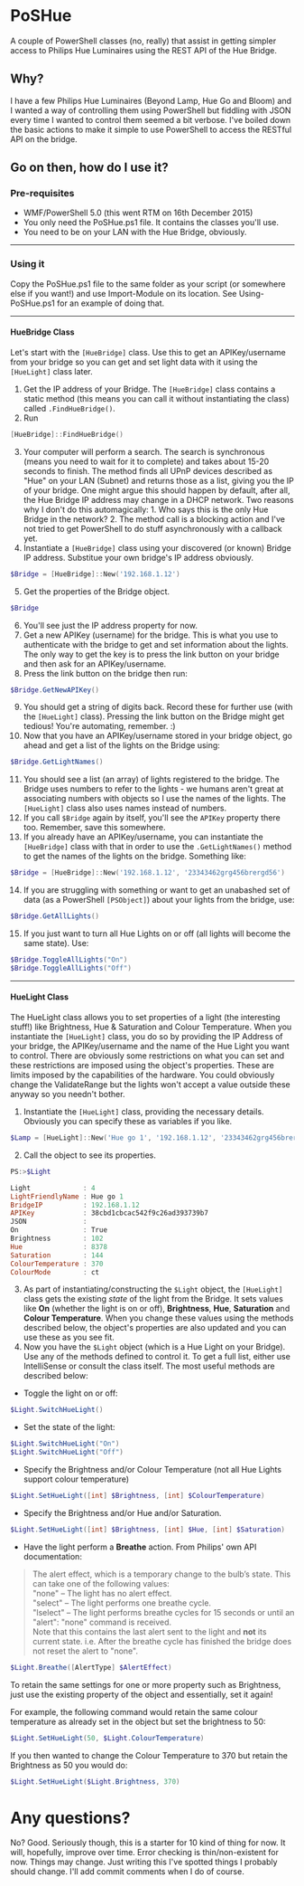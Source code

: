 # PoSHue
A couple of PowerShell classes (no, really) that assist in getting simpler access to Philips Hue Luminaires using the REST API of the Hue Bridge.

## Why?
I have a few Philips Hue Luminaires (Beyond Lamp, Hue Go and Bloom) and I wanted a way of controlling them using PowerShell but fiddling with JSON every time I wanted to control them seemed a bit verbose. I've boiled down the basic actions to make it simple to use PowerShell to access the RESTful API on the bridge.

## Go on then, how do I use it?
### Pre-requisites
 * WMF/PowerShell 5.0 (this went RTM on 16th December 2015)
 * You only need the PoSHue.ps1 file. It contains the classes you'll use.
 * You need to be on your LAN with the Hue Bridge, obviously.

---

### Using it
Copy the PoSHue.ps1 file to the same folder as your script (or somewhere else if you want!) and use Import-Module on its location. See Using-PoSHue.ps1 for an example of doing that.

----

#### HueBridge Class
Let's start with the ```[HueBridge]``` class. Use this to get an APIKey/username from your bridge so you can get and set light data with it using the `[HueLight]` class later.
 1. Get the IP address of your Bridge. The `[HueBridge]` class contains a static method (this means you can call it without instantiating the class) called `.FindHueBridge()`.
 2. Run
 
 ```powershell
 [HueBridge]::FindHueBridge()
 ```
 3. Your computer will perform a search. The search is synchronous (means you need to wait for it to complete) and takes about 15-20 seconds to finish. The method finds all UPnP devices described as "Hue" on your LAN (Subnet) and returns those as a list, giving you the IP of your bridge. One might argue this should happen by default, after all, the Hue Bridge IP address may change in a DHCP network. Two reasons why I don't do this automagically: 1. Who says this is the only Hue Bridge in the network? 2. The method call is a blocking action and I've not tried to get PowerShell to do stuff asynchronously with a callback yet.
 4. Instantiate a `[HueBridge]` class using your discovered (or known) Bridge IP address. Substitue your own bridge's IP address obviously.
 
 ```powershell
 $Bridge = [HueBridge]::New('192.168.1.12')
 ```
 5. Get the properties of the Bridge object.
 
 ```powershell
 $Bridge
 ```
 6. You'll see just the IP address property for now.
 7. Get a new APIKey (username) for the bridge. This is what you use to authenticate with the bridge to get and set information about the lights. The only way to get the key is to press the link button on your bridge and then ask for an APIKey/username.
 8. Press the link button on the bridge then run:
 
 ```powershell
 $Bridge.GetNewAPIKey()
 ```
 9. You should get a string of digits back. Record these for further use (with the `[HueLight]` class). Pressing the link button on the Bridge might get tedious! You're automating, remember. :)
 10. Now that you have an APIKey/username stored in your bridge object, go ahead and get a list of the lights on the Bridge using:
 
 ```powershell
 $Bridge.GetLightNames()
 ```
 11. You should see a list (an array) of lights registered to the bridge. The Bridge uses numbers to refer to the lights - we humans aren't great at associating numbers with objects so I use the names of the lights. The `[HueLight]` class also uses names instead of numbers.
 12. If you call `$Bridge` again by itself, you'll see the `APIKey` property there too. Remember, save this somewhere.
 13. If you already have an APIKey/username, you can instantiate the `[HueBridge]` class with that in order to use the `.GetLightNames()` method to get the names of the lights on the bridge. Something like: 
 
 ```powershell
 $Bridge = [HueBridge]::New('192.168.1.12', '23343462grg456brergd56')
 ```
 14. If you are struggling with something or want to get an unabashed set of data (as a PowerShell `[PSObject]`) about your lights from the bridge, use:
 
 ```powershell
 $Bridge.GetAllLights()
 ```
 
 15. If you just want to turn all Hue Lights on or off (all lights will become the same state). Use:
  ```powershell
 $Bridge.ToggleAllLights("On")
 $Bridge.ToggleAllLights("Off")
  ```

---

#### HueLight Class
The HueLight class allows you to set properties of a light (the interesting stuff!) like Brightness, Hue & Saturation and Colour Temperature. When you instantiate the `[HueLight]` class, you do so by providing the IP Address of your bridge, the APIKey/username and the name of the Hue Light you want to control.
There are obviously some restrictions on what you can set and these restrictions are imposed using the object's properties. These are limits imposed by the capabilities of the hardware. You could obviously change the ValidateRange but the lights won't accept a value outside these anyway so you needn't bother.
 1. Instantiate the `[HueLight]` class, providing the necessary details. Obviously you can specify these as variables if you like.
 
 ```powershell
 $Lamp = [HueLight]::New('Hue go 1', '192.168.1.12', '23343462grg456brergd56')
 ```
 2. Call the object to see its properties.
 
 ```powershell
 PS:>$Light
 
 Light             : 4
 LightFriendlyName : Hue go 1
 BridgeIP          : 192.168.1.12
 APIKey            : 38cbd1cbcac542f9c26ad393739b7
 JSON              : 
 On                : True
 Brightness        : 102
 Hue               : 8378
 Saturation        : 144
 ColourTemperature : 370
 ColourMode        : ct
 
 ```
 3. As part of instantiating/constructing the `$Light` object, the `[HueLight]` class gets the existing *state* of the light from the Bridge. It sets values like **On** (whether the light is on or off), **Brightness**, **Hue**, **Saturation** and **Colour Temperature**. When you change these values using the methods described below, the object's properties are also updated and you can use these as you see fit.
 4. Now you have the `$Light` object (which is a Hue Light on your Bridge). Use any of the methods defined to control it. To get a full list, either use IntelliSense or consult the class itself. The most useful methods are described below:
  * Toggle the light on or off:
 
 ```powershell
 $Light.SwitchHueLight()
 ```
  * Set the state of the light:
 
 ```powershell
 $Light.SwitchHueLight("On")
 $Light.SwitchHueLight("Off")
 ```
  * Specify the Brightness and/or Colour Temperature (not all Hue Lights support colour temperature)
 
 ```powershell
 $Light.SetHueLight([int] $Brightness, [int] $ColourTemperature)
 ``` 
  * Specify the Brightness and/or Hue and/or Saturation.
 
  ```powershell
  $Light.SetHueLight([int] $Brightness, [int] $Hue, [int] $Saturation)
  ```
  * Have the light perform a **Breathe** action. From Philips' own API documentation:

> The alert effect, which is a temporary change to the bulb’s state. This can take one of the following values:<br/>"none" – The light has no alert effect.<br/>"select" – The light performs one breathe cycle.<br/>"lselect" – The light performs breathe cycles for 15 seconds or until an "alert": "none" command is received.<br/>Note that this contains the last alert sent to the light and **not** its current state. i.e. After the breathe cycle has finished the bridge does not reset the alert to "none".
 
  ```powershell
  $Light.Breathe([AlertType] $AlertEffect)
  ```

To retain the same settings for one or more property such as Brightness, just use the existing property of the object and essentially, set it again!

For example, the following command would retain the same colour temperature as already set in the object but set the brightness to 50:

```powershell
$Light.SetHueLight(50, $Light.ColourTemperature)
```
If you then wanted to change the Colour Temperature to 370 but retain the Brightness as 50 you would do: 

```powershell
$Light.SetHueLight($Light.Brightness, 370)
```  

# Any questions?
No? Good. Seriously though, this is a starter for 10 kind of thing for now. It will, hopefully, improve over time. Error checking is thin/non-existent for now. Things may change. Just writing this I've spotted things I probably should change. I'll add commit comments when I do of course.

